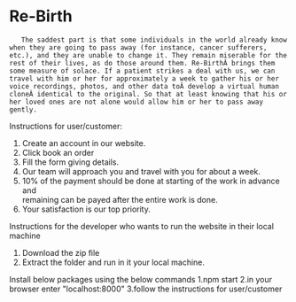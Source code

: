 # Re-Birth


       The saddest part is that some individuals in the world already know when they are going to pass away (for instance, cancer sufferers, etc.), and they are unable to change it. They remain miserable for the rest of their lives, as do those around them. Re-BirthÂ brings them some measure of solace. If a patient strikes a deal with us, we can travel with him or her for approximately a week to gather his or her voice recordings, photos, and other data toÂ develop a virtual human cloneÂ identical to the original. So that at least knowing that his or her loved ones are not alone would allow him or her to pass away gently.




Instructions for user/customer:

1. Create an account in our website.
2. Click book an order
3. Fill the form giving details.
4. Our team will approach you and travel with you for about a week.
5. 10% of the payment should be done at starting of the work in advance and  
   remaining can be payed after the entire work is done.
5. Your satisfaction is our top priority.





Instructions for the developer who wants to run the website in their local machine

1. Download the zip file
2. Extract the folder and run in it your local machine.

Install below packages using the below commands
1.npm start
2.in your browser enter "localhost:8000"
3.follow the instructions for user/customer
